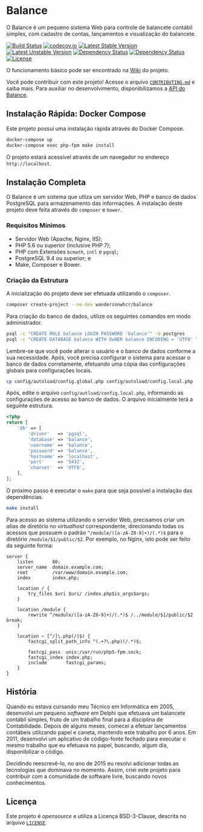 # Balance

O Balance é um pequeno sistema Web para controle de balancete contábil simples, com cadastro de contas, lançamentos e visualização do balancete.

[![Build Status](https://travis-ci.org/wandersonwhcr/balance.svg?branch=master)](https://travis-ci.org/wandersonwhcr/balance)
[![codecov.io](https://codecov.io/github/wandersonwhcr/balance/coverage.svg?branch=develop)](https://codecov.io/github/wandersonwhcr/balance?branch=develop)
[![Latest Stable Version](https://poser.pugx.org/wandersonwhcr/balance/v/stable)](https://packagist.org/packages/wandersonwhcr/balance)
[![Latest Unstable Version](https://poser.pugx.org/wandersonwhcr/balance/v/unstable)](https://packagist.org/packages/wandersonwhcr/balance)
[![Dependency Status](https://www.versioneye.com/user/projects/5669d59343cfea0028000180/badge.svg?style=flat)](https://www.versioneye.com/user/projects/5669d59343cfea0028000180)
[![Dependency Status](https://www.versioneye.com/user/projects/5669d59443cfea0031000172/badge.svg?style=flat)](https://www.versioneye.com/user/projects/5669d59443cfea0031000172)
[![License](https://poser.pugx.org/wandersonwhcr/balance/license)](https://packagist.org/packages/wandersonwhcr/balance)

O funcionamento básico pode ser encontrado na [Wiki](//github.com/wandersonwhcr/balance/wiki) do projeto.

Você pode contribuir com este projeto! Acesse o arquivo [`CONTRIBUTING.md`](//github.com/wandersonwhcr/balance/blob/master/CONTRIBUTING.md) e saiba mais. Para auxiliar no desenvolvimento, disponibilizamos a [API do Balance](//wandersonwhcr.github.io/balance/api/latest).

## Instalação Rápida: Docker Compose

Este projeto possui uma instalação rápida através do Docker Compose.

```bash
docker-compose up
docker-compose exec php-fpm make install
```

O projeto estará acessível através de um navegador no endereço `http://localhost`.

## Instalação Completa

O Balance é um sistema que utliza um servidor Web, PHP e banco de dados PostgreSQL para armazenamento das informações. A instalação deste projeto deve feita através do `composer` e `bower`.

### Requisitos Mínimos

* Servidor Web (Apache, Nginx, IIS);
* PHP 5.6 ou superior (inclusive PHP 7);
* PHP com Extensões `bcmath`, `intl` e `pgsql`;
* PostgreSQL 9.4 ou superior; e
* Make, Composer e Bower.


### Criação da Estrutura

A inicialização do projeto deve ser efetuada utilizando o `composer`.

```bash
composer create-project --no-dev wandersonwhcr/balance
```

Para criação do banco de dados, utilize os seguintes comandos em modo administrador.

```bash
psql -c "CREATE ROLE balance LOGIN PASSWORD 'balance'" -U postgres
psql -c "CREATE DATABASE balance WITH OwNER balance ENCODING = 'UTF8' TEMPLATE = template0" -U postgres
```

Lembre-se que você pode alterar o usuário e o banco de dados conforme a sua necessidade. Após, você precisa configurar o sistema para acessar o banco de dados corretamente, efetuando uma cópia das configurações globais para configurações locais.

```bash
cp config/autoload/config.global.php config/autoload/config.local.php
```

Após, edite o arquivo `config/autload/config.local.php`, informando as configurações de acesso ao banco de dados. O arquivo inicialmente terá a seguinte estrutura.

```php
<?php
return [
    'db' => [
        'driver'   => 'pgsql',
        'database' => 'balance',
        'username' => 'balance',
        'password' => 'balance',
        'hostname' => 'localhost',
        'port'     => '5432',
        'charset'  => 'UTF8',
    ],
];
```

O próximo passo é executar o `make` para que seja possível a instalação das dependências.

```bash
make install
```

Para acesso ao sistema utilizando o servidor Web, precisamos criar um _alias_ de diretório no _virtualhost_ correspondente, direcionando todas os acessos que possuem o padrão `^/module/([a-zA-Z0-9]+)/(.*)$` para o diretório `/module/$1/public/$2`. Por exemplo, no Nginx, isto pode ser feito da seguinte forma:

```
server {
    listen       80;
    server_name  domain.example.com;
    root         /var/www/domain.example.com;
    index        index.php;

    location / {
        try_files $uri $uri/ /index.php$is_args$args;
    }

    location /module {
        rewrite ^/module/([a-zA-Z0-9]+)/(.*)$ /../module/$1/public/$2 break;
    }

    location ~ [^/]\.php(/|$) {
        fastcgi_split_path_info ^(.+?\.php)(/.*)$;

        fastcgi_pass  unix:/var/run/php5-fpm.sock;
        fastcgi_index index.php;
        include       fastcgi_params;
    }
}
```

## História

Quando eu estava cursando meu Técnico em Informática em 2005, desenvolvi um pequeno _software_ em Delphi que efetuava um balancete contábil simples, fruto de um trabalho final para a disciplina de Contabilidade. Depois de alguns meses, comecei a efetuar lançamentos contábeis utilizando papel e caneta, mantendo este trabalho por 6 anos. Em 2011, desenvolvi um aplicativo de código-fonte fechado para executar o mesmo trabalho que eu efetuava no papel, buscando, algum dia, disponibilizar o código.

Decidindo reescrevê-lo, no ano de 2015 eu resolvi adicionar todas as tecnologias que dominava no momento. Assim, criei este projeto para contribuir com a comunidade de software livre, buscando novos conhecimentos.

## Licença

Este projeto é _opensource_ e utiliza a Licença BSD-3-Clause, descrita no arquivo [`LICENSE`](//github.com/wandersonwhcr/balance/blob/master/LICENSE).
